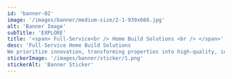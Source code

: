 ```yaml
---
id: 'banner-02'
image: '/images/banner/medium-size/2-1-939x666.jpg'
alt: 'Banner Image'
subTitle: 'EXPLORE'
title: '<span> Full-Service<br /> Home Build Solutions <br /> </span>'
desc: 'Full-Service Home Build Solutions
We prioritize innovation, transforming properties into high-quality, inviting spaces that seamlessly blend beauty and functionality. Our full-service approach ensures every aspect of your home build is efficient, stress-free, and guided by a commitment to delivering exceptional results on time and within budget.'
stickerImage: '/images/banner/sticker/1.png'
stickerAlt: 'Banner Sticker'
---
```

